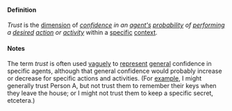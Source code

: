 #### Definition

*Trust* is the [dimension](https://github.com/gcassel/Modular-Organization-Terminology/blob/master/terms/dimension.md) of *[confidence](https://github.com/gcassel/Modular-Organization-Terminology/blob/master/terms/confidence.md) in an [agent's](https://github.com/gcassel/Modular-Organization-Terminology/blob/master/terms/agent.md) [probability](https://github.com/gcassel/Modular-Organization-Terminology/blob/master/terms/probability.md) of [performing](https://github.com/gcassel/Modular-Organization-Terminology/blob/master/terms/perform.md) a [desired](https://github.com/gcassel/Modular-Organization-Terminology/blob/master/terms/goal.md) [action](https://github.com/gcassel/Modular-Organization-Terminology/blob/master/terms/act.md) or [activity](https://github.com/gcassel/Modular-Organization-Terminology/blob/master/terms/activity.md)* within a [specific](https://github.com/gcassel/Modular-Organization-Terminology/blob/master/terms/specific.md) [context](https://github.com/gcassel/Modular-Organization-Terminology/blob/master/terms/context.md).

#### Notes

The term *trust* is often used [vaguely](https://github.com/gcassel/Modular-Organization-Terminology/blob/master/terms/vague.md) to [represent](https://github.com/gcassel/Modular-Organization-Terminology/blob/master/terms/represent.md) [general](https://github.com/gcassel/Modular-Organization-Terminology/blob/master/terms/generic.md) confidence in specific agents, although that general confidence would probably increase or decrease for specific actions and activities.  (For [example](https://github.com/gcassel/Modular-Organization-Terminology/blob/master/terms/example.md), I might generally trust Person A, but not trust them to remember their keys when they leave the house; or I might not trust them to keep a specific secret, etcetera.)

